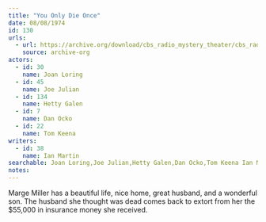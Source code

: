 ```yaml
---
title: "You Only Die Once"
date: 08/08/1974
id: 130
urls: 
  - url: https://archive.org/download/cbs_radio_mystery_theater/cbs_radio_mystery_theater-0101-0150.zip/cbs_radio_mystery_theater-0101-0150%2Fcbsrmt_0130_you_only_die_once.mp3
    source: archive-org
actors:  
  - id: 30
    name: Joan Loring  
  - id: 45
    name: Joe Julian  
  - id: 134
    name: Hetty Galen  
  - id: 7
    name: Dan Ocko  
  - id: 22
    name: Tom Keena
writers:  
  - id: 38
    name: Ian Martin
searchable: Joan Loring,Joe Julian,Hetty Galen,Dan Ocko,Tom Keena Ian Martin
notes:  
---
```

Marge Miller has a beautiful life, nice home, great husband, and a wonderful son. The husband she thought was dead comes back to extort from her the $55,000 in insurance money she received.